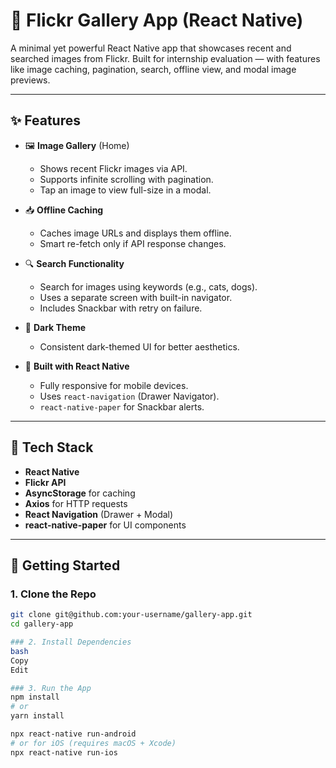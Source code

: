 # 📸 Flickr Gallery App (React Native)

A minimal yet powerful React Native app that showcases recent and searched images from Flickr. Built for internship evaluation — with features like image caching, pagination, search, offline view, and modal image previews.

---

## ✨ Features

- 🖼️ **Image Gallery** (Home)
  - Shows recent Flickr images via API.
  - Supports infinite scrolling with pagination.
  - Tap an image to view full-size in a modal.

- 📥 **Offline Caching**
  - Caches image URLs and displays them offline.
  - Smart re-fetch only if API response changes.

- 🔍 **Search Functionality**
  - Search for images using keywords (e.g., cats, dogs).
  - Uses a separate screen with built-in navigator.
  - Includes Snackbar with retry on failure.

- 🌙 **Dark Theme**
  - Consistent dark-themed UI for better aesthetics.

- 📱 **Built with React Native**
  - Fully responsive for mobile devices.
  - Uses `react-navigation` (Drawer Navigator).
  - `react-native-paper` for Snackbar alerts.

---

## 🔧 Tech Stack

- **React Native**
- **Flickr API**
- **AsyncStorage** for caching
- **Axios** for HTTP requests
- **React Navigation** (Drawer + Modal)
- **react-native-paper** for UI components

---

## 🚀 Getting Started

### 1. Clone the Repo

```bash
git clone git@github.com:your-username/gallery-app.git
cd gallery-app

### 2. Install Dependencies
bash
Copy
Edit

### 3. Run the App
npm install
# or
yarn install

npx react-native run-android
# or for iOS (requires macOS + Xcode)
npx react-native run-ios
